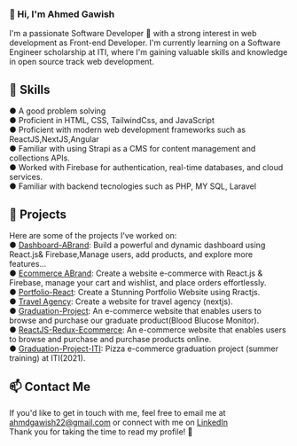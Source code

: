  <h3>👋 Hi, I'm Ahmed Gawish</h3>

I'm a passionate Software Developer 🚀 with a strong interest in web development as Front-end Developer. I'm currently learning on a Software Engineer scholarship at ITI, where I'm gaining valuable skills and knowledge in open source track web development. 

🚀 Skills
---
● A good problem solving<br>
● Proficient in HTML, CSS, TailwindCss, and JavaScript<br>
● Proficient with modern web development frameworks such as ReactJS,NextJS,Angular<br>
● Familiar with using Strapi as a CMS for content management and collections APIs.<br>
● Worked with Firebase for authentication, real-time databases, and cloud services.<br>
● Familiar with backend tecnologies such as PHP, MY SQL, Laravel

🚀 Projects
---
Here are some of the projects I've worked on:<br>
● <a href="https://github.com/Ahmedgawish10/Dashboard-ABrand" target="_blank" rel="noreferrer">Dashboard-ABrand</a>:
Build a powerful and dynamic dashboard using React.js& Firebase,Manage users, add products, and explore more features... <br>
● <a href="https://github.com/Ahmedgawish10/Ecommerce-Abrand-React-Firebase" target="_blank" rel="noreferrer">Ecommerce ABrand</a>:
Create a website e-commerce with React.js & Firebase, manage your cart and wishlist, and place orders effortlessly. <br>
● <a href="https://github.com/Ahmedgawish10/Portfolio__React" target="_blank" rel="noreferrer">Portfolio-React</a>:
Create a Stunning Portfolio Website using Rractjs.<br>
● <a href="https://github.com/Ahmedgawish10/travel-agency" target="_blank" rel="noreferrer">Travel Agency</a>:
Create a website for travel agency (nextjs).<br>
● <a href="https://github.com/Ahmedgawish10/graduateproject" target="_blank" rel="noreferrer">Graduation-Project</a>:
 An e-commerce website that enables users to browse and purchase our graduate product(Blood Blucose Monitor).
<br>
● <a href="https://github.com/Ahmedgawish10/ecommerce-pharmacy4" target="_blank" rel="noreferrer">ReactJS-Redux-Ecommerce</a>:
 An e-commerce website that enables users to browse and purchase and purchase products online.
<br>
● <a href="https://github.com/Ahmedgawish10/iti-ecommerce" target="_blank" rel="noreferrer">Graduation-Project-ITI</a>:
 Pizza e-commerce graduation project (summer training) at ITI(2021).

📫 Contact Me
---
If you'd like to get in touch with me, feel free to email me at <a href="" target="_blank" rel="noreferrer">ahmdgawish22@gmail.com</a> or connect with me on <a href="https://www.linkedin.com/in/ahmed-gawish-718b27213" target="_blank" rel="noreferrer">LinkedIn</a><br>
Thank you for taking the time to read my profile! 🙏

